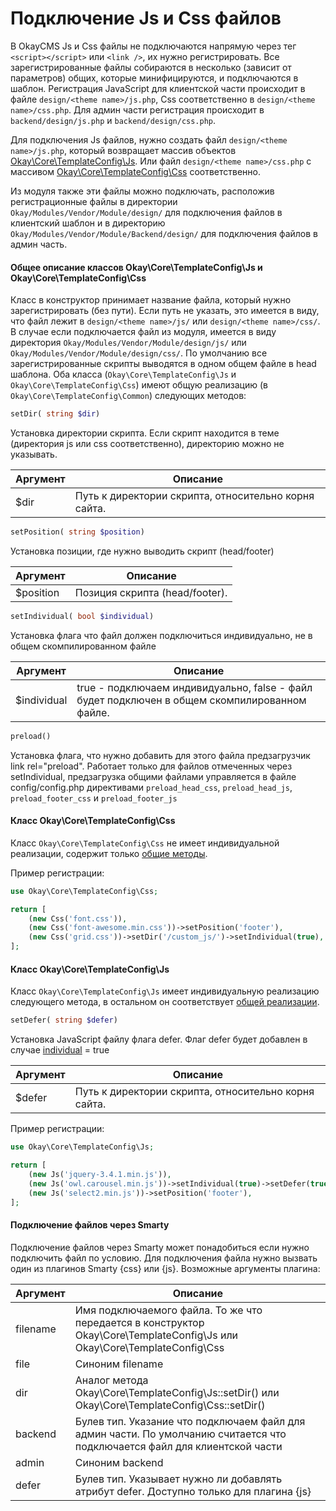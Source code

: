 # Подключение Js и Css файлов

В OkayCMS Js и Css файлы не подключаются напрямую через тег `<script></script>` или `<link />`, их нужно регистрировать.
Все зарегистрированные файлы собираются в несколько (зависит от параметров) общих, которые минифицируются, и 
подключаются в шаблон.
Регистрация JavaScript для клиентской части происходит в файле `design/<theme name>/js.php`, Css соответственно в 
`design/<theme name>/css.php`. 
Для админ части регистрация происходит в `backend/design/js.php` и `backend/design/css.php`.

Для подключения Js файлов, нужно создать файл `design/<theme name>/js.php`, который возвращает массив объектов
[Okay\Core\TemplateConfig\Js](#TemplateConfigJs). Или файл `design/<theme name>/css.php` с массивом 
[Okay\Core\TemplateConfig\Css](#TemplateConfigCss) соответственно.

Из модуля также эти файлы можно подключать, расположив регистрационные файлы в директории 
`Okay/Modules/Vendor/Module/design/` для подключения файлов в клиентский шаблон и в директорию
`Okay/Modules/Vendor/Module/Backend/design/` для подключения файлов в админ часть.


<a name="commonScript"></a>
#### Общее описание классов Okay\Core\TemplateConfig\Js и Okay\Core\TemplateConfig\Css

Класс в конструктор принимает название файла, который нужно зарегистрировать (без пути).
Если путь не указать, это имеется в виду, что файл лежит в `design/<theme name>/js/` или `design/<theme name>/css/`.
В случае если подключается файл из модуля, имеется в виду директория 
`Okay/Modules/Vendor/Module/design/js/` или `Okay/Modules/Vendor/Module/design/css/`.
По умолчанию все зарегистрированные скрипты выводятся в одном общем файле в head шаблона.
Оба класса (`Okay\Core\TemplateConfig\Js` и `Okay\Core\TemplateConfig\Css`) имеют общую реализацию
(в `Okay\Core\TemplateConfig\Common`) следующих методов:


<a name="setDir"></a>
```php
setDir( string $dir)
```

Установка директории скрипта.
Если скрипт находится в теме (директория js или css соответственно), директорию можно не указывать.

Аргумент | Описание
---|---
$dir | Путь к директории скрипта, относительно корня сайта.


<a name="setPosition"></a>
```php
setPosition( string $position)
```

Установка позиции, где нужно выводить скрипт (head/footer)

Аргумент | Описание
---|---
$position | Позиция скрипта (head/footer).


<a name="setIndividual"></a>
```php
setIndividual( bool $individual)
```

Установка флага что файл должен подключиться индивидуально, не в общем скомпилированном файле

Аргумент | Описание
---|---
$individual | true - подключаем индивидуально, false - файл будет подключен в общем скомпилированном файле.


<a name="preload"></a>
```php
preload()
```

Установка флага, что нужно добавить для этого файла предзагрузчик link rel="preload". Работает только для файлов 
отмеченных через setIndividual, предзагрузка общими файлами управляется в файле config/config.php директивами
`preload_head_css`, `preload_head_js`, `preload_footer_css` и `preload_footer_js`

<a name="TemplateConfigCss"></a>
#### Класс Okay\Core\TemplateConfig\Css

Класс `Okay\Core\TemplateConfig\Css` не имеет индивидуальной реализации, содержит только 
[общие методы](#commonScript).

Пример регистрации:
```php
use Okay\Core\TemplateConfig\Css;

return [
    (new Css('font.css')),
    (new Css('font-awesome.min.css'))->setPosition('footer'),
    (new Css('grid.css'))->setDir('/custom_js/')->setIndividual(true),
];
```


<a name="TemplateConfigJs"></a>
#### Класс Okay\Core\TemplateConfig\Js

Класс `Okay\Core\TemplateConfig\Js` имеет индивидуальную реализацию следующего метода, в остальном он соответствует 
[общей реализации](#commonScript).

<a name="setDefer"></a>
```php
setDefer( string $defer)
```

Установка JavaScript файлу флага defer. Флаг defer будет добавлен в случае [individual](#setIndividual) = true

Аргумент | Описание
---|---
$defer | Путь к директории скрипта, относительно корня сайта.

Пример регистрации:
```php
use Okay\Core\TemplateConfig\Js;

return [
    (new Js('jquery-3.4.1.min.js')),
    (new Js('owl.carousel.min.js'))->setIndividual(true)->setDefer(true),
    (new Js('select2.min.js'))->setPosition('footer'),
];
```

<a name="TemplateConfigSmarty"></a>
#### Подключение файлов через Smarty

Подключение файлов через Smarty может понадобиться если нужно подключить файл по условию.
Для подключения файла нужно вызвать один из плагинов Smarty {css} или {js}. 
Возможные аргументы плагина:

Аргумент | Описание
---|---
filename | Имя подключаемого файла. То же что передается в конструктор Okay\Core\TemplateConfig\Js или Okay\Core\TemplateConfig\Css
file | Синоним filename
dir | Аналог метода Okay\Core\TemplateConfig\Js::setDir() или Okay\Core\TemplateConfig\Css::setDir()
backend | Булев тип. Указание что подключаем файл для админ части. По умолчанию считается что подключается файл для клиентской части
admin | Синоним backend
defer | Булев тип. Указывает нужно ли добавлять атрибут defer. Доступно только для плагина {js}
